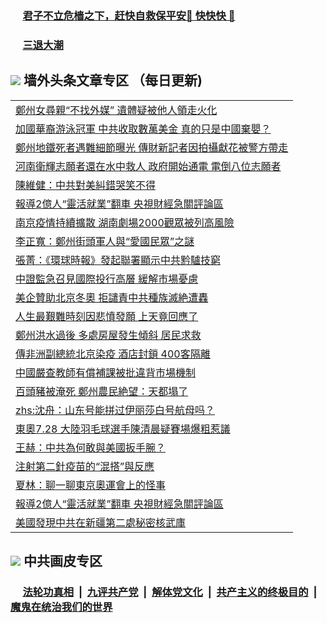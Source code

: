 
 ### &nbsp;&nbsp;&nbsp;&nbsp; [君子不立危樯之下，赶快自救保平安🍎 快快快 📩](https://github.com/pwgy/td/blob/master/README.md)

 ### &nbsp;&nbsp;&nbsp;&nbsp; [三退大潮](https://ww3.xkide.work/?key=zuuelqyfglsfjmgm&pin=65881581&ag=ogQuit&from=pw2) 

## <img src="https://img.icons8.com/cute-clipart/2x/circled-right.png"> 墙外头条文章专区 （每日更新)

<Table>
<tr><td colspan="2" align="left"><a href="https://cdn.cgei.work/?ag=c1474499&key=wjsottsjpndjwfkg&from=pw2">鄭州女尋親“不找外媒” 遺體疑被他人領走火化
</a></td></tr>
<tr><td colspan="2" align="left"><a href="https://cdn.cgei.work/?ag=c1474554&key=wjsottsjpndjwfkg&from=pw2">加國華裔游泳冠軍 中共收取數萬美金 真的只是中國棄嬰？
</a></td></tr>
<tr><td colspan="2" align="left"><a href="https://cdn.cgei.work/?ag=c1474463&key=wjsottsjpndjwfkg&from=pw2">鄭州地鐵死者遇難細節曝光 傳財新記者因拍攝獻花被警方帶走
</a></td></tr>
<tr><td colspan="2" align="left"><a href="https://cdn.cgei.work/?ag=c1474560&key=wjsottsjpndjwfkg&from=pw2">河南衛輝志願者還在水中救人  政府開始通電 電倒八位志願者
</a></td></tr>
<tr><td colspan="2" align="left"><a href="https://cdn.cgei.work/?ag=c1474481&key=wjsottsjpndjwfkg&from=pw2">陳維健：中共對美糾錯哭笑不得
</a></td></tr>
<tr><td colspan="2" align="left"><a href="https://cdn.cgei.work/?ag=c1474491&key=wjsottsjpndjwfkg&from=pw2">報導2億人“靈活就業”翻車 央視財經急關評論區
</a></td></tr>
<tr><td colspan="2" align="left"><a href="https://cdn.cgei.work/?ag=c1474512&key=wjsottsjpndjwfkg&from=pw2">南京疫情持續擴散 湖南劇場2000觀眾被列高風險
</a></td></tr>
<tr><td colspan="2" align="left"><a href="https://cdn.cgei.work/?ag=c1474472&key=wjsottsjpndjwfkg&from=pw2">李正寬：鄭州街頭軍人與“愛國民眾”之謎
</a></td></tr>
<tr><td colspan="2" align="left"><a href="https://cdn.cgei.work/?ag=c1474553&key=wjsottsjpndjwfkg&from=pw2">張菁：《環球時報》發起聯署顯示中共黔驢技窮
</a></td></tr>
<tr><td colspan="2" align="left"><a href="https://cdn.cgei.work/?ag=c1474465&key=wjsottsjpndjwfkg&from=pw2">中證監急召見國際投行高層 緩解市場憂慮
</a></td></tr>
<tr><td colspan="2" align="left"><a href="https://cdn.cgei.work/?ag=c1474551&key=wjsottsjpndjwfkg&from=pw2">美企贊助北京冬奧 拒譴責中共種族滅絶遭轟
</a></td></tr>
<tr><td colspan="2" align="left"><a href="https://cdn.cgei.work/?ag=c1474470&key=wjsottsjpndjwfkg&from=pw2">人生最艱難時刻因悲憤發願 上天竟回應了
</a></td></tr>
<tr><td colspan="2" align="left"><a href="https://cdn.cgei.work/?ag=c1474489&key=wjsottsjpndjwfkg&from=pw2">鄭州洪水過後 多處房屋發生傾斜 居民求救
</a></td></tr>
<tr><td colspan="2" align="left"><a href="https://cdn.cgei.work/?ag=c1474503&key=wjsottsjpndjwfkg&from=pw2">傳非洲副總統北京染疫 酒店封鎖 400客隔離
</a></td></tr>
<tr><td colspan="2" align="left"><a href="https://cdn.cgei.work/?ag=c1474555&key=wjsottsjpndjwfkg&from=pw2">中國嚴查教師有償補課被批違背市場機制
</a></td></tr>
<tr><td colspan="2" align="left"><a href="https://cdn.cgei.work/?ag=c1474548&key=wjsottsjpndjwfkg&from=pw2">百頭豬被淹死 鄭州農民絶望：天都塌了
</a></td></tr>
<tr><td colspan="2" align="left"><a href="https://cdn.cgei.work/?ag=c1474473&key=wjsottsjpndjwfkg&from=pw2">zhs:沈舟：山东号能拼过伊丽莎白号航母吗？</a></td></tr>
<tr><td colspan="2" align="left"><a href="https://cdn.cgei.work/?ag=c1474488&key=wjsottsjpndjwfkg&from=pw2">東奧7.28 大陸羽毛球選手陳清晨疑賽場爆粗惹議
</a></td></tr>
<tr><td colspan="2" align="left"><a href="https://cdn.cgei.work/?ag=c1474475&key=wjsottsjpndjwfkg&from=pw2">王赫：中共為何敢與美國扳手腕？
</a></td></tr>
<tr><td colspan="2" align="left"><a href="https://cdn.cgei.work/?ag=c1474547&key=wjsottsjpndjwfkg&from=pw2">注射第二針疫苗的“混搭”與反應
</a></td></tr>
<tr><td colspan="2" align="left"><a href="https://cdn.cgei.work/?ag=c1474568&key=wjsottsjpndjwfkg&from=pw2">夏林：聊一聊東京奧運會上的怪事
</a></td></tr>
<tr><td colspan="2" align="left"><a href="https://cdn.cgei.work/?ag=c1474484&key=wjsottsjpndjwfkg&from=pw2">報導2億人“靈活就業”翻車 央視財經急關評論區
</a></td></tr>
<tr><td colspan="2" align="left"><a href="https://cdn.cgei.work/?ag=c1474495&key=wjsottsjpndjwfkg&from=pw2">美國發現中共在新疆第二處秘密核武庫
</a></td></tr>
 </Table>

 ## <img src="https://img.icons8.com/cute-clipart/2x/circled-right.png"> 中共画皮专区
 ### &nbsp;&nbsp;&nbsp;&nbsp; [法轮功真相](https://github.com/begood0513/basic/blob/master/README.md) &nbsp;|&nbsp; [九评共产党](https://github.com/begood0513/9ping.md/blob/master/README.md) &nbsp;|&nbsp; [解体党文化](https://github.com/begood0513/jtdwh.md/blob/master/README.md)   &nbsp;|&nbsp; [共产主义的终极目的](https://github.com/begood0513/gczydzjmd.md/blob/master/README.md) &nbsp;|&nbsp; [魔鬼在统治我们的世界](https://github.com/begood0513/gczydzjmd.md/blob/master/README.md) 
